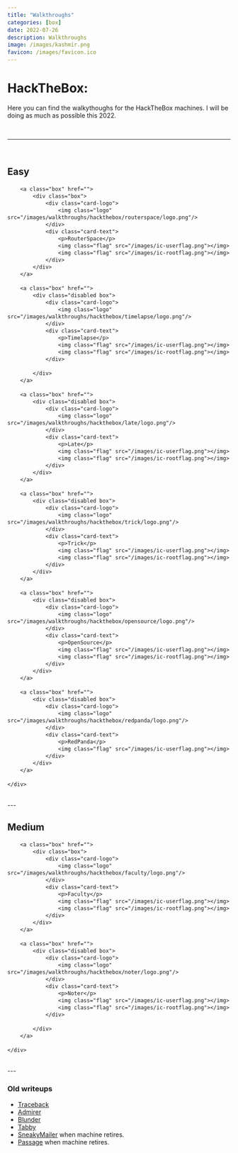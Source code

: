 ```yaml
---
title: "Walkthroughs"
categories: [box]
date: 2022-07-26
description: Walkthroughs
image: /images/kashmir.png
favicon: /images/favicon.ico
---
```


# HackTheBox:

Here you can find the walkythoughs for the HackTheBox machines. I will be doing as much as possible this 2022.

<script src="https://www.hackthebox.eu/badge/365669"></script>

<br>

---

<br>

## Easy

<div class="grid">

		<a class="box" href="">
			<div class="box">
				<div class="card-logo">
					<img class="logo" src="/images/walkthroughs/hackthebox/routerspace/logo.png"/>
				</div>
				<div class="card-text">
					<p>RouterSpace</p>
					<img class="flag" src="/images/ic-userflag.png"></img>
					<img class="flag" src="/images/ic-rootflag.png"></img>
				</div>
			</div>
		</a>

		<a class="box" href="">
			<div class="disabled box">
				<div class="card-logo">
					<img class="logo" src="/images/walkthroughs/hackthebox/timelapse/logo.png"/>
				</div>
				<div class="card-text">
					<p>Timelapse</p>
					<img class="flag" src="/images/ic-userflag.png"></img>
					<img class="flag" src="/images/ic-rootflag.png"></img>
				</div>

			</div>
		</a>

		<a class="box" href="">
			<div class="disabled box">
				<div class="card-logo">
					<img class="logo" src="/images/walkthroughs/hackthebox/late/logo.png"/>
				</div>
				<div class="card-text">
					<p>Late</p>
					<img class="flag" src="/images/ic-userflag.png"></img>
					<img class="flag" src="/images/ic-rootflag.png"></img>
				</div>
			</div>
		</a>

		<a class="box" href="">
			<div class="disabled box">
				<div class="card-logo">
					<img class="logo" src="/images/walkthroughs/hackthebox/trick/logo.png"/>
				</div>
				<div class="card-text">
					<p>Trick</p>
					<img class="flag" src="/images/ic-userflag.png"></img>
					<img class="flag" src="/images/ic-rootflag.png"></img>
				</div>
			</div>
		</a>

		<a class="box" href="">
			<div class="disabled box">
				<div class="card-logo">
					<img class="logo" src="/images/walkthroughs/hackthebox/opensource/logo.png"/>
				</div>
				<div class="card-text">
					<p>OpenSource</p>
					<img class="flag" src="/images/ic-userflag.png"></img>
					<img class="flag" src="/images/ic-rootflag.png"></img>
				</div>
			</div>
		</a>

		<a class="box" href="">
			<div class="disabled box">
				<div class="card-logo">
					<img class="logo" src="/images/walkthroughs/hackthebox/redpanda/logo.png"/>
				</div>
				<div class="card-text">
					<p>RedPanda</p>
					<img class="flag" src="/images/ic-userflag.png"></img>
				</div>
			</div>
		</a>

	</div>

</div>

<br>
---
<br>


## Medium

<div class="grid">

		<a class="box" href="">
			<div class="box">
				<div class="card-logo">
					<img class="logo" src="/images/walkthroughs/hackthebox/faculty/logo.png"/>
				</div>
				<div class="card-text">
					<p>Faculty</p>
					<img class="flag" src="/images/ic-userflag.png"></img>
					<img class="flag" src="/images/ic-rootflag.png"></img>
				</div>
			</div>
		</a>

		<a class="box" href="">
			<div class="disabled box">
				<div class="card-logo">
					<img class="logo" src="/images/walkthroughs/hackthebox/noter/logo.png"/>
				</div>
				<div class="card-text">
					<p>Noter</p>
					<img class="flag" src="/images/ic-userflag.png"></img>
					<img class="flag" src="/images/ic-rootflag.png"></img>
				</div>

			</div>
		</a>

	</div>

</div>

<br>
---
<br>


### Old writeups
- [Traceback](/walkthroughs/hackthebox/traceback)
- [Admirer](/walkthroughs/hackthebox/admirer)
- [Blunder]() 
- [Tabby](/walkthroughs/hackthebox/tabby) 
- [SneakyMailer]() when machine retires.
- [Passage]() when machine retires.